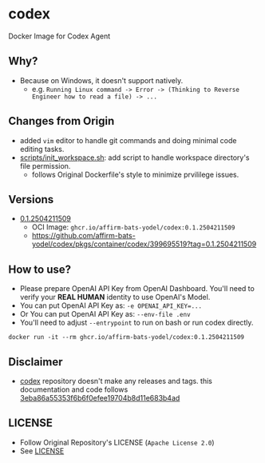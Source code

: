 # codex

Docker Image for Codex Agent

## Why?

* Because on Windows, it doesn't support natively.
  * e.g. `Running Linux command -> Error -> (Thinking to Reverse Engineer how to read a file) -> ...`

## Changes from Origin

* added `vim` editor to handle git commands and doing minimal code editing tasks.
* [scripts/init_workspace.sh](./scripts/init_workspace.sh): add script to handle workspace directory's file permission.
  * follows Original Dockerfile's style to minimize prvililege issues.

## Versions

* [0.1.2504211509](https://github.com/affirm-bats-yodel/codex/releases/tag/0.1.2504211509)
  * OCI Image: `ghcr.io/affirm-bats-yodel/codex:0.1.2504211509`
  * https://github.com/affirm-bats-yodel/codex/pkgs/container/codex/399695519?tag=0.1.2504211509

## How to use?

* Please prepare OpenAI API Key from OpenAI Dashboard. You'll need to verify your **REAL HUMAN** identity to use
OpenAI's Model.
* You can put OpenAI API Key as: `-e OPENAI_API_KEY=...`
* Or You can put OpenAI API Key as: `--env-file .env`
* You'll need to adjust `--entrypoint` to run on bash or run codex directly.

```shell
docker run -it --rm ghcr.io/affirm-bats-yodel/codex:0.1.2504211509
```

## Disclaimer

* [codex](https://github.com/openai/codex) repository doesn't make any releases and tags.
this documentation and code follows [3eba86a55353f6b6f0efee19704b8d11e683b4ad](https://github.com/openai/codex/blob/3eba86a55353f6b6f0efee19704b8d11e683b4ad)

## LICENSE

* Follow Original Repository's LICENSE (`Apache License 2.0`)
* See [LICENSE](./LICENSE)

